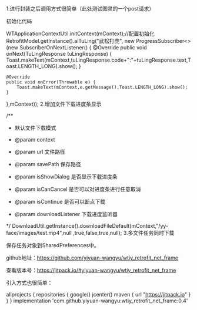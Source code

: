 1.进行封装之后调用方式很简单（此处测试图灵的一个post请求）

初始化代码

WTApplicationContextUtil.initContext(mContext);//配置初始化
RetrofitModel.getInstance().aiTuLing("武松打虎",
        new ProgressSubscriber<>(new SubscriberOnNextListener<TuLingResponse>() {
    @Override
    public void onNext(TuLingResponse tuLingResponse) {
        Toast.makeText(mContext,tuLingResponse.code+":"+tuLingResponse.text,Toast.LENGTH_LONG).show();
    }
 

    @Override
    public void onError(Throwable e) {
        Toast.makeText(mContext,e.getMessage(),Toast.LENGTH_LONG).show();
    }
},mContext));
2.增加文件下载进度条显示

/**
 * 默认文件下载模式
 * @param context
 * @param url 文件路径
 * @param savePath 保存路径
 * @param isShowDialog 是否显示下载进度条
 * @param isCanCancel 是否可以对进度条进行任意取消

 * @param isContinue 是否可以断点下载

 * @param downloadListener 下载进度监听器

 */
DownloadUtil.getInstance().downloadFileDefault(mContext,"/yy-face/images/test.mp4",null
        ,true,false,true,null);
3.多文件任务同时下载

保存任务对象到SharedPreferences中。



github地址：https://github.com/yiyuan-wangyu/wtiy_retrofit_net_frame

查看版本号：https://jitpack.io/#yiyuan-wangyu/wtiy_retrofit_net_frame

引入方式也很简单：

allprojects {
    repositories {
        google()
        jcenter()
        maven { url "https://jitpack.io" }
    }
}
implementation 'com.github.yiyuan-wangyu:wtiy_retrofit_net_frame:0.4'
